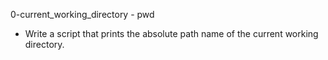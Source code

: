 0-current_working_directory - pwd
* Write a script that prints the absolute path name of the current working directory.
